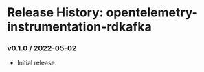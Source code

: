 # Release History: opentelemetry-instrumentation-rdkafka

### v0.1.0 / 2022-05-02

* Initial release.
